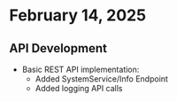 # February 14, 2025

## API Development

- Basic REST API implementation:
  - Added SystemService/Info Endpoint
  - Added logging API calls

